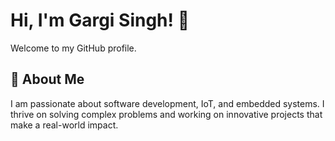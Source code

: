 # Hi, I'm Gargi Singh! 👋
Welcome to my GitHub profile.



## 🚀 About Me
I am passionate about software development, IoT, and embedded systems. I thrive on solving complex problems and working on innovative projects that make a real-world impact.



